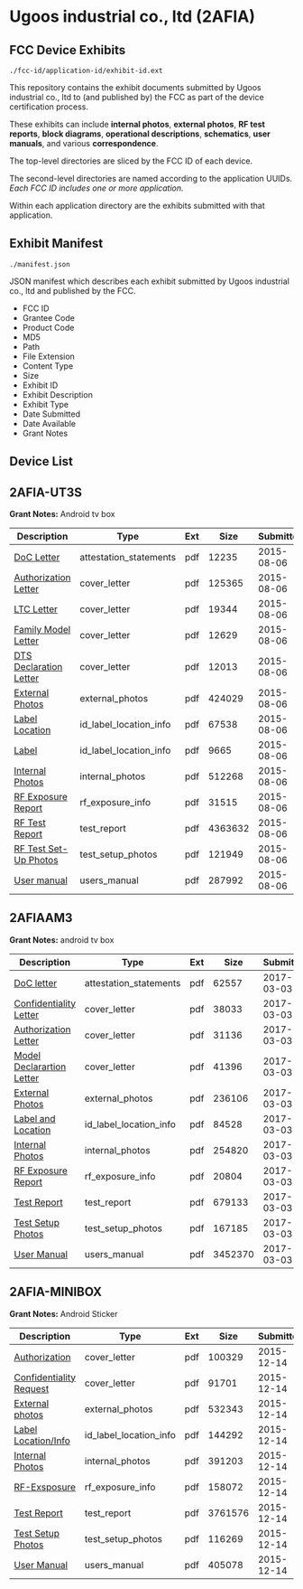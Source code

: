 # Ugoos industrial co., ltd (2AFIA)
## FCC Device Exhibits

```
./fcc-id/application-id/exhibit-id.ext
```

This repository contains the exhibit documents submitted by Ugoos industrial co., ltd to (and published by) the FCC as part of the device certification process.

These exhibits can include **internal photos**, **external photos**, **RF test reports**, **block diagrams**, **operational descriptions**, **schematics**, **user manuals**, and various **correspondence**.

The top-level directories are sliced by the FCC ID of each device.

The second-level directories are named according to the application UUIDs. *Each FCC ID includes one or more application.*

Within each application directory are the exhibits submitted with that application. 

## Exhibit Manifest

```
./manifest.json
```

JSON manifest which describes each exhibit submitted by Ugoos industrial co., ltd and published by the FCC.

- FCC ID
- Grantee Code
- Product Code
- MD5
- Path
- File Extension
- Content Type
- Size
- Exhibit ID
- Exhibit Description
- Exhibit Type
- Date Submitted
- Date Available
- Grant Notes

## Device List
## 2AFIA-UT3S
**Grant Notes:** Android tv box

| Description | Type | Ext | Size | Submitted | Available |
| ----------- | ---- | --- | ---- | --------- | --------- |
| [DoC Letter](2AFIA-UT3S/7b87bccbb725eec6964acec4a2928a0e/2705409.pdf) | attestation_statements | pdf | 12235 | 2015-08-06 | 2015-08-06 |
| [Authorization Letter](2AFIA-UT3S/7b87bccbb725eec6964acec4a2928a0e/2705411.pdf) | cover_letter | pdf | 125365 | 2015-08-06 | 2015-08-06 |
| [LTC Letter](2AFIA-UT3S/7b87bccbb725eec6964acec4a2928a0e/2705412.pdf) | cover_letter | pdf | 19344 | 2015-08-06 | 2015-08-06 |
| [Family Model Letter](2AFIA-UT3S/7b87bccbb725eec6964acec4a2928a0e/2705413.pdf) | cover_letter | pdf | 12629 | 2015-08-06 | 2015-08-06 |
| [DTS Declaration Letter](2AFIA-UT3S/7b87bccbb725eec6964acec4a2928a0e/2705414.pdf) | cover_letter | pdf | 12013 | 2015-08-06 | 2015-08-06 |
| [External Photos](2AFIA-UT3S/7b87bccbb725eec6964acec4a2928a0e/2705415.pdf) | external_photos | pdf | 424029 | 2015-08-06 | 2015-08-06 |
| [Label Location](2AFIA-UT3S/7b87bccbb725eec6964acec4a2928a0e/2705416.pdf) | id_label_location_info | pdf | 67538 | 2015-08-06 | 2015-08-06 |
| [Label](2AFIA-UT3S/7b87bccbb725eec6964acec4a2928a0e/2705417.pdf) | id_label_location_info | pdf | 9665 | 2015-08-06 | 2015-08-06 |
| [Internal Photos](2AFIA-UT3S/7b87bccbb725eec6964acec4a2928a0e/2705418.pdf) | internal_photos | pdf | 512268 | 2015-08-06 | 2015-08-06 |
| [RF Exposure Report](2AFIA-UT3S/7b87bccbb725eec6964acec4a2928a0e/2705429.pdf) | rf_exposure_info | pdf | 31515 | 2015-08-06 | 2015-08-06 |
| [RF Test Report](2AFIA-UT3S/7b87bccbb725eec6964acec4a2928a0e/2705427.pdf) | test_report | pdf | 4363632 | 2015-08-06 | 2015-08-06 |
| [RF Test Set-Up Photos](2AFIA-UT3S/7b87bccbb725eec6964acec4a2928a0e/2705428.pdf) | test_setup_photos | pdf | 121949 | 2015-08-06 | 2015-08-06 |
| [User manual](2AFIA-UT3S/7b87bccbb725eec6964acec4a2928a0e/2705421.pdf) | users_manual | pdf | 287992 | 2015-08-06 | 2015-08-06 |
## 2AFIAAM3
**Grant Notes:** android tv box

| Description | Type | Ext | Size | Submitted | Available |
| ----------- | ---- | --- | ---- | --------- | --------- |
| [DoC letter](2AFIAAM3/50e068c727791c1fdfb81a66813a605e/3303978.pdf) | attestation_statements | pdf | 62557 | 2017-03-03 | 2017-03-03 |
| [Confidentiality Letter](2AFIAAM3/50e068c727791c1fdfb81a66813a605e/3303979.pdf) | cover_letter | pdf | 38033 | 2017-03-03 | 2017-03-03 |
| [Authorization Letter](2AFIAAM3/50e068c727791c1fdfb81a66813a605e/3303980.pdf) | cover_letter | pdf | 31136 | 2017-03-03 | 2017-03-03 |
| [Model Declarartion Letter](2AFIAAM3/50e068c727791c1fdfb81a66813a605e/3303982.pdf) | cover_letter | pdf | 41396 | 2017-03-03 | 2017-03-03 |
| [External Photos](2AFIAAM3/50e068c727791c1fdfb81a66813a605e/3303974.pdf) | external_photos | pdf | 236106 | 2017-03-03 | 2017-08-30 |
| [Label and Location](2AFIAAM3/50e068c727791c1fdfb81a66813a605e/3303981.pdf) | id_label_location_info | pdf | 84528 | 2017-03-03 | 2017-03-03 |
| [Internal Photos](2AFIAAM3/50e068c727791c1fdfb81a66813a605e/3303975.pdf) | internal_photos | pdf | 254820 | 2017-03-03 | 2017-08-30 |
| [RF Exposure Report](2AFIAAM3/50e068c727791c1fdfb81a66813a605e/3304018.pdf) | rf_exposure_info | pdf | 20804 | 2017-03-03 | 2017-03-03 |
| [Test Report](2AFIAAM3/50e068c727791c1fdfb81a66813a605e/3303983.pdf) | test_report | pdf | 679133 | 2017-03-03 | 2017-03-03 |
| [Test Setup Photos](2AFIAAM3/50e068c727791c1fdfb81a66813a605e/3303976.pdf) | test_setup_photos | pdf | 167185 | 2017-03-03 | 2017-08-30 |
| [User Manual](2AFIAAM3/50e068c727791c1fdfb81a66813a605e/3303977.pdf) | users_manual | pdf | 3452370 | 2017-03-03 | 2017-08-30 |
## 2AFIA-MINIBOX
**Grant Notes:** Android Sticker

| Description | Type | Ext | Size | Submitted | Available |
| ----------- | ---- | --- | ---- | --------- | --------- |
| [Authorization](2AFIA-MINIBOX/84ce826a74069e416847ed5bdc374c65/2841302.pdf) | cover_letter | pdf | 100329 | 2015-12-14 | 2015-12-14 |
| [Confidentiality Request](2AFIA-MINIBOX/84ce826a74069e416847ed5bdc374c65/2841303.pdf) | cover_letter | pdf | 91701 | 2015-12-14 | 2015-12-14 |
| [External photos](2AFIA-MINIBOX/84ce826a74069e416847ed5bdc374c65/2841304.pdf) | external_photos | pdf | 532343 | 2015-12-14 | 2015-12-14 |
| [Label Location/Info](2AFIA-MINIBOX/84ce826a74069e416847ed5bdc374c65/2841306.pdf) | id_label_location_info | pdf | 144292 | 2015-12-14 | 2015-12-14 |
| [Internal Photos](2AFIA-MINIBOX/84ce826a74069e416847ed5bdc374c65/2841305.pdf) | internal_photos | pdf | 391203 | 2015-12-14 | 2015-12-14 |
| [RF-Exsposure](2AFIA-MINIBOX/84ce826a74069e416847ed5bdc374c65/2841310.pdf) | rf_exposure_info | pdf | 158072 | 2015-12-14 | 2015-12-14 |
| [Test Report](2AFIA-MINIBOX/84ce826a74069e416847ed5bdc374c65/2841309.pdf) | test_report | pdf | 3761576 | 2015-12-14 | 2015-12-14 |
| [Test Setup Photos](2AFIA-MINIBOX/84ce826a74069e416847ed5bdc374c65/2841307.pdf) | test_setup_photos | pdf | 116269 | 2015-12-14 | 2015-12-14 |
| [User Manual](2AFIA-MINIBOX/84ce826a74069e416847ed5bdc374c65/2841308.pdf) | users_manual | pdf | 405078 | 2015-12-14 | 2015-12-14 |
